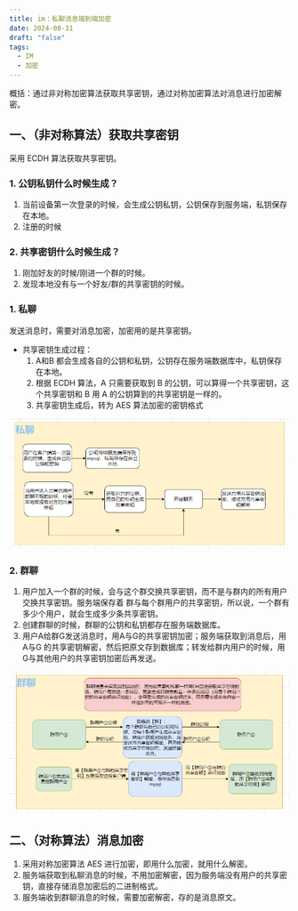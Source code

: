 ```yaml
---
title: im：私聊消息端到端加密
date: 2024-08-31
draft: "false"
tags:
  - IM
  - 加密
---
```



概括：通过非对称加密算法获取共享密钥，通过对称加密算法对消息进行加密解密。



## 一、（非对称算法）获取共享密钥

采用 ECDH 算法获取共享密钥。

### 1. 公钥私钥什么时候生成？

1. 当前设备第一次登录的时候，会生成公钥私钥，公钥保存到服务端，私钥保存在本地。
2. 注册的时候

### 2. 共享密钥什么时候生成？

1. 刚加好友的时候/刚进一个群的时候。
2. 发现本地没有与一个好友/群的共享密钥的时候。



### 1. 私聊

发送消息时，需要对消息加密，加密用的是共享密钥。

* 共享密钥生成过程：
  1. A和B 都会生成各自的公钥和私钥，公钥存在服务端数据库中，私钥保存在本地。
  2. 根据 ECDH 算法，A 只需要获取到 B 的公钥，可以算得一个共享密钥，这个共享密钥和 B 用 A 的公钥算到的共享密钥是一样的。
  3. 共享密钥生成后，转为 AES 算法加密的密钥格式

![](https://raw.githubusercontent.com/vankykoo/image/main/cut/012.png)

### 2. 群聊

1. 用户加入一个群的时候，会与这个群交换共享密钥，而不是与群内的所有用户交换共享密钥。服务端保存着 群与每个群用户的共享密钥，所以说，一个群有多少个用户，就会生成多少条共享密钥。 
2. 创建群聊的时候，群聊的公钥和私钥都存在服务端数据库。
3. 用户A给群G发送消息时，用A与G的共享密钥加密；服务端获取到消息后，用 A与G 的共享密钥解密，然后把原文存到数据库；转发给群内用户的时候，用G与其他用户的共享密钥加密后再发送。

![](https://raw.githubusercontent.com/vankykoo/image/main/cut/013.png)

## 二、（对称算法）消息加密

1. 采用对称加密算法 AES 进行加密，即用什么加密，就用什么解密。
2. 服务端获取到私聊消息的时候，不用加密解密，因为服务端没有用户的共享密钥，直接存储消息加密后的二进制格式。
3. 服务端收到群聊消息的时候，需要加密解密，存的是消息原文。